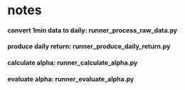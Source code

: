 # notes

#### convert 1min data to daily: runner_process_raw_data.py
#### produce daily return: runner_produce_daily_return.py
#### calculate alpha: runner_calculate_alpha.py
#### evaluate alpha: runner_evaluate_alpha.py
